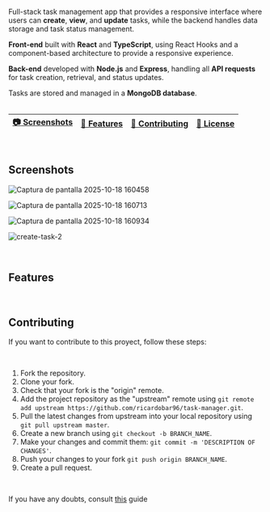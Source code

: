 Full-stack task management app that provides a responsive interface where
users can **create**, **view**, and **update** tasks, while the backend handles data storage and task status management.

**Front-end** built with **React** and **TypeScript**, using React Hooks and a component-based architecture to provide a responsive experience.

**Back-end** developed with **Node.js** and **Express**, handling all **API requests** for task creation, retrieval, and status updates.

Tasks are stored and managed in a **MongoDB database**.
<br>
<br>

| [:camera: Screenshots](#screenshots) | [📖 Features](#features) | [🤝 Contributing](#contributing) | [🔖 License](#license) |
| -------- | ----------- | ----------- | ----------- |

<br>

## Screenshots
![Captura de pantalla 2025-10-18 160458](https://github.com/user-attachments/assets/2593ec27-d30d-4a10-b16d-2941c95909ae)

![Captura de pantalla 2025-10-18 160713](https://github.com/user-attachments/assets/6a9301c4-b7e8-4f5d-a997-b2466ebe8140)

![Captura de pantalla 2025-10-18 160934](https://github.com/user-attachments/assets/c91aae2d-b574-468b-a3da-2cd4f5f26db9)

![create-task-2](https://github.com/user-attachments/assets/91cce419-2fe1-40c2-a15a-2deaa0533a6e)

<br>

## Features

<br>

## Contributing
If you want to contribute to this proyect, follow these steps:

<br>

1. Fork the repository.
3. Clone your fork.
4. Check that your fork is the "origin" remote.
5. Add the project repository as the "upstream" remote using `git remote add upstream https://github.com/ricardobar96/task-manager.git`.
6. Pull the latest changes from upstream into your local repository using `git pull upstream master`.
7. Create a new branch using `git checkout -b BRANCH_NAME`.
8. Make your changes and commit them: `git commit -m 'DESCRIPTION OF CHANGES'`.
9. Push your changes to your fork `git push origin BRANCH_NAME`.
10. Create a pull request.
 
<br>

If you have any doubts, consult [this](https://www.dataschool.io/how-to-contribute-on-github/) guide
